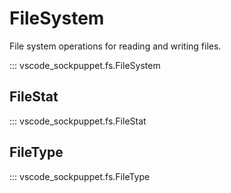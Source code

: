 # FileSystem

File system operations for reading and writing files.

::: vscode_sockpuppet.fs.FileSystem

## FileStat

::: vscode_sockpuppet.fs.FileStat

## FileType

::: vscode_sockpuppet.fs.FileType
